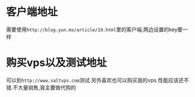 # 客户端地址
  需要使用`http://blog.yun.ms/article/19.html`里的客户端,两边设置的key要一样
# 购买vps以及测试地址
  可以到`http://www.saltvps.com`测试.另外喜欢也可以购买我的vps.性能应该还不错.不大量销售,我主要做代购的
